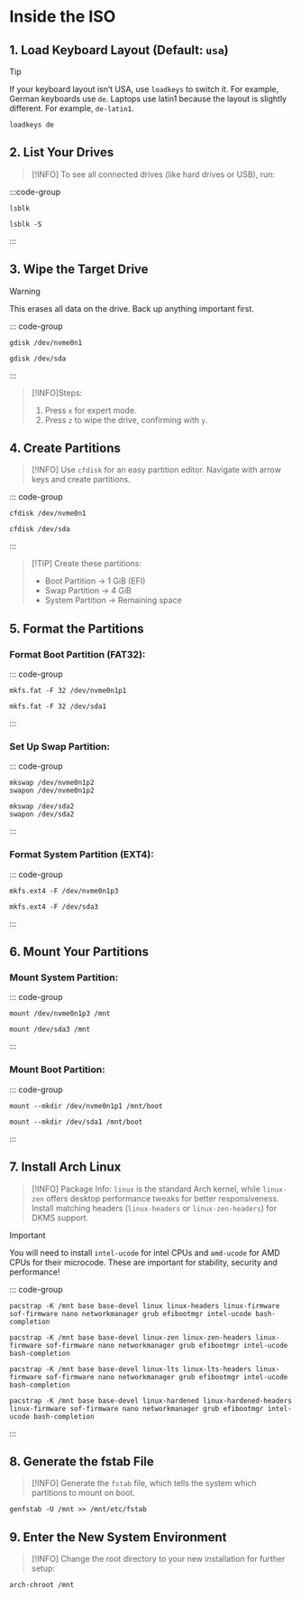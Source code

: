 # Inside the ISO

## 1. Load Keyboard Layout (Default: `usa`)

> [!TIP]
> If your keyboard layout isn’t USA, use `loadkeys` to switch it.
> For example, German keyboards use `de`.
> Laptops use latin1 because the layout is slightly different.
> For example, `de-latin1`.

```shell
loadkeys de
```

## 2. List Your Drives

> [!INFO]
> To see all connected drives (like hard drives or USB), run:

:::code-group

```shell [Normal]
lsblk
```

```shell [Detailed]
lsblk -S
```

:::

## 3. Wipe the Target Drive

> [!WARNING]
> This erases all data on the drive. Back up anything important first.

::: code-group

```shell [NVME]
gdisk /dev/nvme0n1
```

```shell [SATA]
gdisk /dev/sda
```

:::

> [!INFO]Steps:
>
> 1. Press `x` for expert mode.
> 2. Press `z` to wipe the drive, confirming with `y`.

## 4. Create Partitions

> [!INFO]
> Use `cfdisk` for an easy partition editor. Navigate with arrow keys and create partitions.

::: code-group

```shell [NVME]
cfdisk /dev/nvme0n1
```

```shell [SATA]
cfdisk /dev/sda
```

:::

> [!TIP] Create these partitions:
>
> - Boot Partition → 1 GiB (EFI)
> - Swap Partition → 4 GiB
> - System Partition → Remaining space

## 5. Format the Partitions

### Format Boot Partition (FAT32):

::: code-group

```shell [NVME]
mkfs.fat -F 32 /dev/nvme0n1p1
```

```shell [SATA]
mkfs.fat -F 32 /dev/sda1
```

:::

### Set Up Swap Partition:

::: code-group

```shell [NVME]
mkswap /dev/nvme0n1p2
swapon /dev/nvme0n1p2
```

```shell [SATA]
mkswap /dev/sda2
swapon /dev/sda2
```

:::

### Format System Partition (EXT4):

::: code-group

```shell [NVME]
mkfs.ext4 -F /dev/nvme0n1p3
```

```shell [SATA]
mkfs.ext4 -F /dev/sda3
```

:::

## 6. Mount Your Partitions

### Mount System Partition:

::: code-group

```shell [NVME]
mount /dev/nvme0n1p3 /mnt
```

```shell [SATA]
mount /dev/sda3 /mnt
```

:::

### Mount Boot Partition:

::: code-group

```shell [NVME]
mount --mkdir /dev/nvme0n1p1 /mnt/boot
```

```shell [SATA]
mount --mkdir /dev/sda1 /mnt/boot
```

:::

## 7. Install Arch Linux

> [!INFO] Package Info:
> `linux` is the standard Arch kernel, while `linux-zen` offers desktop performance tweaks for better responsiveness.
> Install matching headers (`linux-headers` or `linux-zen-headers`) for DKMS support.

> [!IMPORTANT]
> You will need to install `intel-ucode` for intel CPUs
> and `amd-ucode` for AMD CPUs for their microcode. These are important for stability, security and performance!

::: code-group

```shell [linux]
pacstrap -K /mnt base base-devel linux linux-headers linux-firmware sof-firmware nano networkmanager grub efibootmgr intel-ucode bash-completion
```

```shell [linux-zen]
pacstrap -K /mnt base base-devel linux-zen linux-zen-headers linux-firmware sof-firmware nano networkmanager grub efibootmgr intel-ucode bash-completion
```

```shell [linux-lts]
pacstrap -K /mnt base base-devel linux-lts linux-lts-headers linux-firmware sof-firmware nano networkmanager grub efibootmgr intel-ucode bash-completion
```

```shell [linux-hardened]
pacstrap -K /mnt base base-devel linux-hardened linux-hardened-headers linux-firmware sof-firmware nano networkmanager grub efibootmgr intel-ucode bash-completion
```

:::

## 8. Generate the fstab File

> [!INFO]
> Generate the `fstab` file, which tells the system which partitions to mount on boot.

```shell
genfstab -U /mnt >> /mnt/etc/fstab
```

## 9. Enter the New System Environment

> [!INFO]
> Change the root directory to your new installation for further setup:

```shell
arch-chroot /mnt
```
